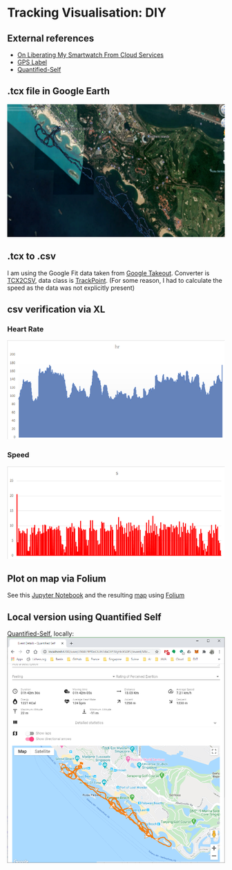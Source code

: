 # Tracking Visualisation: DIY

## External references

- [On Liberating My Smartwatch From Cloud Services](https://www.bunniestudios.com/blog/?p=5863)
- [GPS Label](https://www.gpsbabel.org/)
- [Quantified-Self](https://github.com/jimmykane/quantified-self/)

## .tcx file in Google Earth

![GFIT / G Earth](./src/main/resources/gearth.png)

## .tcx to .csv
I am using the Google Fit data taken from [Google Takeout](https://takeout.google.com/).
Converter is [TCX2CSV](./src/main/java/tj/gfit/TCX2CSV.java), data class is [TrackPoint](./src/main/java/tj/gfit/TrackPoint.java).
(For some reason, I had to calculate the speed as the data was not explicitly present)

## csv verification via XL
### Heart Rate
![GFIT HR](./src/main/resources/hr.png)

### Speed
![GFIT HR](./src/main/resources/speed.png)

## Plot on map via Folium
See this [Jupyter Notebook](./gviz.ipynb) and the resulting [map](./gviz.html) using [Folium](https://python-visualization.github.io/folium/)

## Local version using Quantified Self
[Quantified-Self](https://github.com/jimmykane/quantified-self/), locally:
![QS](./src/main/resources/qself.png)
